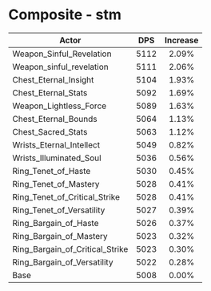 # Composite - stm
| Actor | DPS | Increase |
|---|:---:|:---:|
|Weapon_Sinful_Revelation|5112|2.09%|
|Weapon_sinful_revelation|5111|2.06%|
|Chest_Eternal_Insight|5104|1.93%|
|Chest_Eternal_Stats|5092|1.69%|
|Weapon_Lightless_Force|5089|1.63%|
|Chest_Eternal_Bounds|5064|1.13%|
|Chest_Sacred_Stats|5063|1.12%|
|Wrists_Eternal_Intellect|5049|0.82%|
|Wrists_Illuminated_Soul|5036|0.56%|
|Ring_Tenet_of_Haste|5030|0.45%|
|Ring_Tenet_of_Mastery|5028|0.41%|
|Ring_Tenet_of_Critical_Strike|5028|0.41%|
|Ring_Tenet_of_Versatility|5027|0.39%|
|Ring_Bargain_of_Haste|5026|0.37%|
|Ring_Bargain_of_Mastery|5023|0.32%|
|Ring_Bargain_of_Critical_Strike|5023|0.30%|
|Ring_Bargain_of_Versatility|5022|0.28%|
|Base|5008|0.00%|
